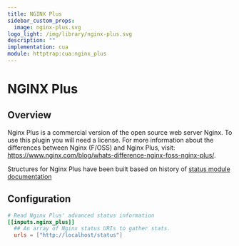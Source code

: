 ```yaml
---
title: NGINX Plus
sidebar_custom_props:
  image: nginx-plus.svg
logo_light: /img/library/nginx-plus.svg
description: ""
implementation: cua
module: httptrap:cua:nginx_plus
---
```


# NGINX Plus

## Overview

Nginx Plus is a commercial version of the open source web server Nginx. To use this plugin you will need a license. For more information about the differences between Nginx (F/OSS) and Nginx Plus, visit: https://www.nginx.com/blog/whats-difference-nginx-foss-nginx-plus/.

Structures for Nginx Plus have been built based on history of
[status module documentation](http://nginx.org/en/docs/http/ngx_http_status_module.html)

## Configuration

```toml
# Read Nginx Plus' advanced status information
[[inputs.nginx_plus]]
  ## An array of Nginx status URIs to gather stats.
  urls = ["http://localhost/status"]
```
